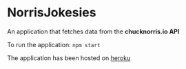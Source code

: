 # NorrisJokesies

An application that fetches data from the **chucknorris.io API**

To run the application:
`npm start`

The application has been hosted on [heroku](https://chuck-know-it.herokuapp.com/)

